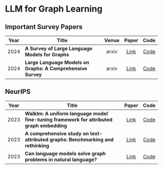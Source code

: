 #  LLM for Graph Learning



## Important Survey Papers

| Year | Title                                                       | Venue |                            Paper                             | Code                                                                        |
| ---- | ------------------------------------------------------------| :---: | :----------------------------------------------------------: | :-------------------------------------------------------------------------: |
| 2024 | **A Survey of Large Language Models for Graphs**            | arxiv | [Link](https://arxiv.org/pdf/2405.08011)                     | [Code](https://github.com/HKUDS/Awesome-LLM4Graph-Papers)                   |
| 2024 | **Large Language Models on Graphs: A Comprehensive Survey** | arxiv | [Link](https://arxiv.org/abs/2312.02783)                     | [Code](https://github.com/PeterGriffinJin/Awesome-Language-Model-on-Graphs) |

## NeurIPS

| Year | Title                                                                                     |                            Paper                                                                                                     | Code                                                  |
| ---- | ------------------------------------------------------------------------------------------| :-----------------------------------------------------------------------------------------------------------------------------------: | :--------------------------------------------------: |
| 2023 | **Walklm: A uniform language model fine-tuning framework for attributed graph embedding** | [Link](https://proceedings.neurips.cc/paper_files/paper/2023/file/2ac879d1865475a7abc8dfc7a9c15c27-Paper-Conference.pdf)              | [Code](-)                   |
| 2023 | **A comprehensive study on text-attributed graphs: Benchmarking and rethinking**          | [Link](https://proceedings.neurips.cc/paper_files/paper/2023/file/37d00f567a18b478065f1a91b95622a0-Paper-Datasets_and_Benchmarks.pdf) | [Code](https://github.com/sktsherlock/TAG-Benchmark) |
| 2023 | **Can language models solve graph problems in natural language?**                         | [Link](https://proceedings.neurips.cc/paper_files/paper/2023/file/37d00f567a18b478065f1a91b95622a0-Paper-Datasets_and_Benchmarks.pdf) | [Code](https://github.com/Arthur-Heng/NLGraph)       |
